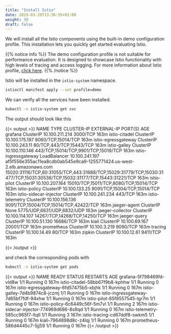 ```yaml
---
title: "Install Istio"
date: 2019-03-20T13:36:55+01:00
weight: 30
draft: false
---
```


We will install all the Istio components using the built-in demo configuration profile. This installation lets you quickly get started evaluating Istio.

{{% notice info %}}
The demo configuration profile is not suitable for performance evaluation. It is designed to showcase Istio functionality with high levels of tracing and access logging.
For more information about Istio profile, [click here](https://istio.io/docs/setup/additional-setup/config-profiles/).
{{% /notice %}}

Istio will be installed in the `istio-system` namespace.

```bash
istioctl manifest apply --set profile=demo
```

We can verify all the services have been installed.

```bash
kubectl -n istio-system get svc
```

The output should look like this

{{< output >}}
NAME                     TYPE           CLUSTER-IP       EXTERNAL-IP                                                               PORT(S)                                                                                                                      AGE
grafana                  ClusterIP      10.100.211.214   <none>                                                                    3000/TCP                                                                                                                     163m
istio-citadel            ClusterIP      10.100.175.197   <none>                                                                    8060/TCP,15014/TCP                                                                                                           163m
istio-egressgateway      ClusterIP      10.100.243.11    <none>                                                                    80/TCP,443/TCP,15443/TCP                                                                                                     163m
istio-galley             ClusterIP      10.100.110.146   <none>                                                                    443/TCP,15014/TCP,9901/TCP,15019/TCP                                                                                         163m
istio-ingressgateway     LoadBalancer   10.100.241.197   af5f556e355ac11ea8cdb0ab545e9ca9-1255771424.us-west-2.elb.amazonaws.com   15020:31116/TCP,80:31055/TCP,443:31688/TCP,15029:31779/TCP,15030:31477/TCP,15031:30536/TCP,15032:31177/TCP,15443:31221/TCP   163m
istio-pilot              ClusterIP      10.100.207.164   <none>                                                                    15010/TCP,15011/TCP,8080/TCP,15014/TCP                                                                                       163m
istio-policy             ClusterIP      10.100.133.25    <none>                                                                    9091/TCP,15004/TCP,15014/TCP                                                                                                 163m
istio-sidecar-injector   ClusterIP      10.100.241.234   <none>                                                                    443/TCP                                                                                                                      163m
istio-telemetry          ClusterIP      10.100.156.136   <none>                                                                    9091/TCP,15004/TCP,15014/TCP,42422/TCP                                                                                       163m
jaeger-agent             ClusterIP      None             <none>                                                                    5775/UDP,6831/UDP,6832/UDP                                                                                                   163m
jaeger-collector         ClusterIP      10.100.114.107   <none>                                                                    14267/TCP,14268/TCP,14250/TCP                                                                                                163m
jaeger-query             ClusterIP      10.100.51.130    <none>                                                                    16686/TCP                                                                                                                    163m
kiali                    ClusterIP      10.100.69.167    <none>                                                                    20001/TCP                                                                                                                    163m
prometheus               ClusterIP      10.100.3.219     <none>                                                                    9090/TCP                                                                                                                     163m
tracing                  ClusterIP      10.100.14.49     <none>                                                                    80/TCP                                                                                                                       163m
zipkin                   ClusterIP      10.100.12.61     <none>                                                                    9411/TCP                                                                                                                     163m

{{< /output >}}

and check the corresponding pods with

```bash
kubectl -n istio-system get pods
```

{{< output >}}
NAME                                      READY   STATUS    RESTARTS   AGE
grafana-5f798469fd-vld8w                  1/1     Running   0          167m
istio-citadel-58bb67f9b8-kphhw            1/1     Running   0          167m
istio-egressgateway-6fd57475b5-xbjhk      1/1     Running   0          167m
istio-galley-7d4b9874c8-jczmj             1/1     Running   0          167m
istio-ingressgateway-7d65bf7fdf-94xhw     1/1     Running   0          167m
istio-pilot-65f8557545-lgr7m              1/1     Running   0          167m
istio-policy-6c6449c56f-5m7vl             1/1     Running   2          167m
istio-sidecar-injector-774969d686-8s9qd   1/1     Running   0          167m
istio-telemetry-585cc965f7-ltqll          1/1     Running   3          167m
istio-tracing-cd67ddf8-swkm5              1/1     Running   0          167m
kiali-7964898d8c-z4lqj                    1/1     Running   0          167m
prometheus-586d4445c7-5jj59               1/1     Running   0          167m
{{< /output >}}
